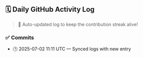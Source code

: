 ## 🗓️ Daily GitHub Activity Log

> 🤖 Auto-updated log to keep the contribution streak alive!

### ✅ Commits

- 🕒 2025-07-02 11:11 UTC — Synced logs with new entry

